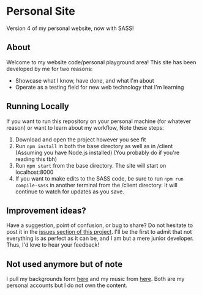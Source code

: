 # Personal Site
Version 4 of my personal website, now with SASS!

## About
Welcome to my website code/personal playground area! This site has been developed by me for two reasons:
- Showcase what I know, have done, and what I'm about
- Operate as a testing field for new web technology  that I'm learning

## Running Locally
If you want to run this repository on your personal machine (for whatever reason) or want to learn about my workflow, Note these steps:

1. Download and open the project however you see fit
2. Run `npm install` in both the base directory as well as in /client (Assuming you have Node.js installed) (You probably do if you're reading this tbh)
3. Run `mpm start` from the base directory. The site will start on localhost:8000
4. If you want to make edits to the SASS code, be sure to run `npm run compile-sass` in another terminal from the /client directory. It will continue to watch for updates as you save.


## Improvement ideas?
Have a suggestion, point of confusion, or bug to share? Do not hesitate to post it in the [issues section of this project](https://github.com/amedeekirk/amedeekirk.github.io/issues). I'll be the first to admit that not everything is as perfect as it can be, and I am but a mere junior developer. Thus, I'd love to hear your feedback!

## Not used anymore but of note
I pull my backgrounds form [here](http://imgur.com/a/NwYZq) and my music from [here](https://soundcloud.com/amedee-kirkpatrick-607716013/sets/playlist-converter). Both are my personal accounts but I do not own the content.